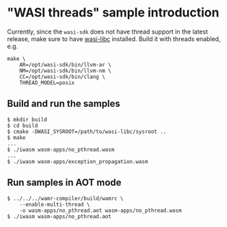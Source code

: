 # "WASI threads" sample introduction

Currently, since the `wasi-sdk` does not have thread support in the latest release, make sure to have [wasi-libc](https://github.com/WebAssembly/wasi-libc) installed. Build it with threads enabled, e.g.

```shell
make \
    AR=/opt/wasi-sdk/bin/llvm-ar \
    NM=/opt/wasi-sdk/bin/llvm-nm \
    CC=/opt/wasi-sdk/bin/clang \
    THREAD_MODEL=posix
```

## Build and run the samples

```shell
$ mkdir build
$ cd build
$ cmake -DWASI_SYSROOT=/path/to/wasi-libc/sysroot ..
$ make
...
$ ./iwasm wasm-apps/no_pthread.wasm
...
$ ./iwasm wasm-apps/exception_propagation.wasm
```

## Run samples in AOT mode
```shell
$ ../../../wamr-compiler/build/wamrc \
    --enable-multi-thread \
    -o wasm-apps/no_pthread.aot wasm-apps/no_pthread.wasm
$ ./iwasm wasm-apps/no_pthread.aot
```
